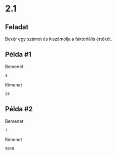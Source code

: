 # 2.1

## Feladat
Bekér egy számot és kiszámolja a faktoriális értékét.

## Példa #1
Bemenet
```
4
```

Kimenet
```
24
```

## Példa #2
Bemenet
```
7
```

Kimenet
```
5040
```